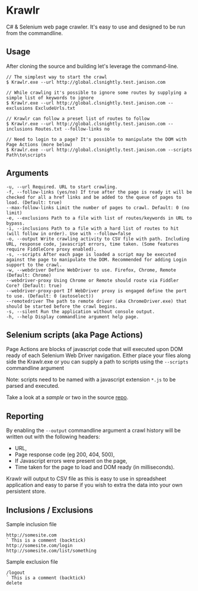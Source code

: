 # Krawlr
C# &amp; Selenium web page crawler. It's easy to use and designed to be run from the commandline.

## Usage

After cloning the source and building let's leverage the command-line. 

    // The simplest way to start the crawl
    $ Krawlr.exe --url http://global.clsnightly.test.janison.com
    
    // While crawling it's possible to ignore some routes by supplying a simple list of keywords to ignore
    $ Krawlr.exe --url http://global.clsnightly.test.janison.com --exclusions ExcludeUrls.txt
    
    // Krawlr can follow a preset list of routes to follow
    $ Krawlr.exe --url http://global.clsnightly.test.janison.com --inclusions Routes.txt --follow-links no
    
    // Need to login to a page? It's possible to manipulate the DOM with Page Actions (more below)
    $ Krawlr.exe --url http://global.clsnightly.test.janison.com --scripts Path\to\scripts

## Arguments

    -u, --url Required. URL to start crawling.
    -f, --follow-links (yes/no) If true after the page is ready it will be checked for all a href links and be added to the queue of pages to load. (Default: true)
    --max-follow-links Limit the number of pages to crawl. Default: 0 (no limit)
    -e, --exclusions Path to a file with list of routes/keywords in URL to bypass.
    -i, --inclusions Path to a file with a hard list of routes to hit (will follow in order). Use with --follow=false
    -o, --output Write crawling activity to CSV file with path. Including URL, response code, javascript errors, time taken. (Some features require FiddleCore proxy enabled).
    -s, --scripts After each page is loaded a script may be executed against the page to manipulate the DOM. Recommended for adding Login support to the crawl.
    -w, --webdriver Define WebDriver to use. Firefox, Chrome, Remote (Default: Chrome)
    --webdriver-proxy Using Chrome or Remote should route via Fiddler Core? (Default: true)
    --webdriver-proxy-port If WebDriver proxy is engaged define the port to use. (Default: 0 (autoselect))
    --remotedriver The path to remote driver (aka ChromeDriver.exe) that should be started before the crawl begins.
    -s, --silent Run the application without console output.
    -h, --help Display commandline argument help page.
    
## Selenium scripts (aka Page Actions)

Page Actions are blocks of javascript code that will executed upon DOM ready of each Selenium Web Driver navigation. 
Either place your files along side the Krawlr.exe or you can supply a path to scripts using the `--scripts` commandline argument

Note: scripts need to be named with a javascript extension `*.js` to be parsed and executed.

Take a look at a *sample* or two in the source [repo](src/Krawlr.Console/PageAction-Login.js).

## Reporting

By enabling the `--output` commandline argument a crawl history will be written out with the following headers:

* URL,
* Page response code (eg 200, 404, 500),
* If Javascript errors were present on the page,
* Time taken for the page to load and DOM ready (in milliseconds).

Krawlr will output to CSV file as this is easy to use in spreadsheet application and easy to parse if you wish to extra the data into your own persistent store.

## Inclusions / Exclusions

Sample inclusion file

```
http://somesite.com
` This is a comment (backtick)
http://somesite.com/login
http://somesite.com/list/something
```

Sample exclusion file

```
/logout
` This is a comment (backtick)
delete
```
